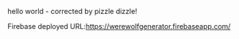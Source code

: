 hello world - corrected by pizzle dizzle!

Firebase deployed URL:https://werewolfgenerator.firebaseapp.com/
